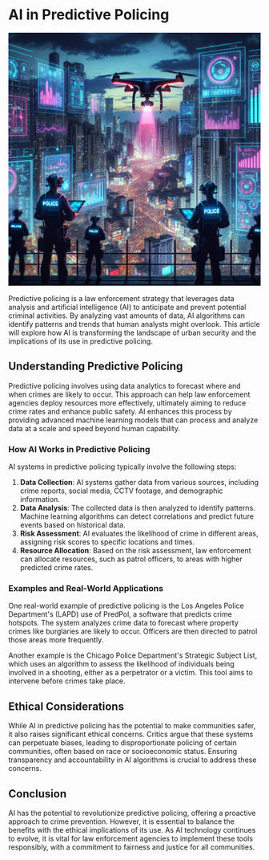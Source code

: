 # AI in Predictive Policing

![AI Predictive Policing Concept](https://raw.githubusercontent.com/Kanakjr/100-days-of-AI-Writing/main/images/AI-in-Predictive-Policing.png)

Predictive policing is a law enforcement strategy that leverages data analysis and artificial intelligence (AI) to anticipate and prevent potential criminal activities. By analyzing vast amounts of data, AI algorithms can identify patterns and trends that human analysts might overlook. This article will explore how AI is transforming the landscape of urban security and the implications of its use in predictive policing.

## Understanding Predictive Policing

Predictive policing involves using data analytics to forecast where and when crimes are likely to occur. This approach can help law enforcement agencies deploy resources more effectively, ultimately aiming to reduce crime rates and enhance public safety. AI enhances this process by providing advanced machine learning models that can process and analyze data at a scale and speed beyond human capability.

### How AI Works in Predictive Policing

AI systems in predictive policing typically involve the following steps:

1. **Data Collection**: AI systems gather data from various sources, including crime reports, social media, CCTV footage, and demographic information.
2. **Data Analysis**: The collected data is then analyzed to identify patterns. Machine learning algorithms can detect correlations and predict future events based on historical data.
3. **Risk Assessment**: AI evaluates the likelihood of crime in different areas, assigning risk scores to specific locations and times.
4. **Resource Allocation**: Based on the risk assessment, law enforcement can allocate resources, such as patrol officers, to areas with higher predicted crime rates.

### Examples and Real-World Applications

One real-world example of predictive policing is the Los Angeles Police Department's (LAPD) use of PredPol, a software that predicts crime hotspots. The system analyzes crime data to forecast where property crimes like burglaries are likely to occur. Officers are then directed to patrol those areas more frequently.

Another example is the Chicago Police Department's Strategic Subject List, which uses an algorithm to assess the likelihood of individuals being involved in a shooting, either as a perpetrator or a victim. This tool aims to intervene before crimes take place.

## Ethical Considerations

While AI in predictive policing has the potential to make communities safer, it also raises significant ethical concerns. Critics argue that these systems can perpetuate biases, leading to disproportionate policing of certain communities, often based on race or socioeconomic status. Ensuring transparency and accountability in AI algorithms is crucial to address these concerns.

## Conclusion

AI has the potential to revolutionize predictive policing, offering a proactive approach to crime prevention. However, it is essential to balance the benefits with the ethical implications of its use. As AI technology continues to evolve, it is vital for law enforcement agencies to implement these tools responsibly, with a commitment to fairness and justice for all communities.

